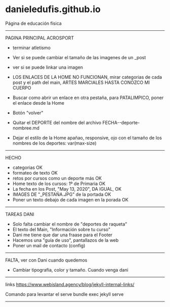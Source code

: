 # danieledufis.github.io

Página de educación física

---

PAGINA PRINCIPAL ACROSPORT
- terminar atletismo
- Ver si se puede cambiar el tamaño de las imagenes de un _post
- ver si se puede linkar una imagen
- LOS ENLACES DE LA HOME NO FUNCIONAN, mirar categorias de cada post y el path del main, ARTES MARCIALES HASTA CONOZCO MI CUERPO

- Buscar como abrir un enlace en otra pestaña, para PATALIMPICO, poner el enlace desde la Home 
- Botón "volver"
- Quitar el DEPORTE del nombre del archivo FECHA--deporte-nombree.md
- Dejar el estilo de la Home apañao, responsive, ojo con el tamaño de los nombres de los deportes: var(max-size)

---

HECHO
- categorias OK
- formateo de texto OK
- retos por cursos como un deporte más OK
- Home texto de los cursos: 1º de Primaria OK
- La fecha en los Post, "May 13, 2020", DA IGUAL, OK
- IMAGES DE "_PESTAÑA.JPG" de la portada OK
- Poner un texto debajo de cada imagen en la porada OK

---

TAREAS DANI
- Solo falta cambiar el nombre de "deportes de raqueta"
- El texto del Main, "Información sobre tu curso"
- Dani me tiene que dar una fraase para el Footer
- Hacemos una "guía de uso", pantallazos de la web
- Poner un mail de contacto (config)

---

FALTA, ver con Dani cuando quedemos
- Cambiar tipografia, color y tamaño. Cuando venga dani

---

links
https://www.webisland.agency/blog/jekyll-internal-links/


Comando para levantar el serve
bundle exec jekyll serve


---

